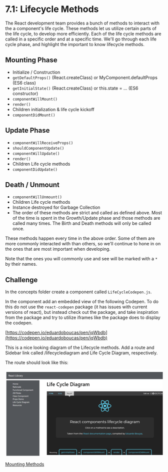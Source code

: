 # 7.1: Lifecycle Methods

The React development team provides a bunch of methods to interact with the a component's life cycle. These methods let us utilize certain parts of the life cycle, to develop more efficiently. Each of the life cycle methods are called in a specific order and at a specific time. We'll go through each life cycle phase, and highlight the important to know lifecycle methods.

## Mounting Phase

* Initialize / Construction
* `getDefaultProps()` \(React.createClass\) or MyComponent.defaultProps \(ES6 class\)
* `getInitialState()` \(React.createClass\) or this.state = ... \(ES6 constructor\)
* `componentWillMount()`
* `render()`
* Children initialization & life cycle kickoff
* `componentDidMount()`

## Update Phase

* `componentWillReceiveProps()`
* `shouldComponentUpdate()`
* `componentWillUpdate()`
* `render()`
* Children Life cycle methods
* `componentDidUpdate()`

## Death / Unmount

* `componentWillUnmount()`
* Children Life cycle methods
* Instance destroyed for Garbage Collection
* The order of these methods are strict and called as defined above. Most of the time is spent in the Growth/Update phase and those methods are called many times. The Birth and Death methods will only be called once.

These methods happen every time in the above order. Some of them are more commonly interacted with than others, so we'll continue to hone in on the ones that are most important when developing.

Note that the ones you will commonly use and see will be marked with a `*` by their names.

## Challenge

In the concepts folder create a component called `LifeCycleCodepen.js`.

In the component add an embedded view of the following Codepen. To do this do not use the `react-codepen` package \(it has issues with current versions of react\), but instead check out the package, and take inspiration from the package and try to utilize iframes like the package does to display the codepen.

[https://codepen.io/eduardoboucas/pen/jqWbdb](https://codepen.io/eduardoboucas/pen/jqWbdb)

This is a nice looking diagram of the Lifecycle methods. Add a route and Sidebar link called /lifecyclediagram and Life Cycle Diagram, respectively.

The route should look like this:

![Life Cycle Diagram](../.gitbook/assets/7.1_lifecycle-diagram.PNG)

[Mounting Methods](7.2-mounting-methods.md)

